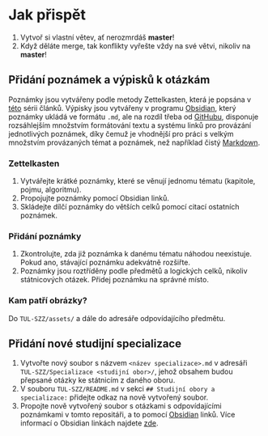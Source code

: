 # Jak přispět

1. Vytvoř si vlastní větev, ať nerozmrdáš **master**!
2. Když děláte merge, tak konflikty vyřešte vždy na své větvi, nikoliv na **master**!

## Přidání poznámek a výpisků k otázkám

Poznámky jsou vytvářeny podle metody Zettelkasten, která je popsána v [této](https://zettelkasten.de/posts/overview/) sérii článků. Výpisky jsou vytvářeny v programu [Obsidian](https://obsidian.md/), který poznámky ukládá ve formátu `.md`, ale na rozdíl třeba od [GitHubu](https://github.com), disponuje rozsáhlejším množstvím formátování textu a systému linků pro provázání jednotlivých poznámek, díky čemuž je vhodnější pro práci s velkým množstvím provázaných témat a poznámek, než například čistý [Markdown](https://en.wikipedia.org/wiki/Markdown).

### Zettelkasten

1. Vytvářejte krátké poznámky, které se věnují jednomu tématu (kapitole, pojmu, algoritmu).
2. Propojujte poznámky pomocí Obsidian linků.
3. Skládejte dílčí poznámky do větších celků pomocí citací ostatních poznámek.

### Přidání poznámky

1. Zkontrolujte, zda již poznámka k danému tématu náhodou neexistuje. Pokud ano, stávající poznámku adekvátně rozšiřte.
2. Poznámky jsou roztříděny podle předmětů a logických celků, nikoliv státnicových otázek. Přidej poznámku na správné místo.

### Kam patří obrázky?
Do `TUL-SZZ/assets/` a dále do adresáře odpovídajícího předmětu.

## Přidání nové studijní specializace

1. Vytvořte nový soubor s názvem `<název specializace>.md` v adresáři `TUL-SZZ/Specializace <studijní obor>/`, jehož obsahem budou přepsané otázky ke státnicím z daného oboru.
2. V souboru `TUL-SZZ/README.md` v sekci `## Studijní obory a specializace:` přidejte odkaz na nově vytvořený soubor.
3. Propojte nově vytvořený soubor s otázkami s odpovídajícími poznámkami v tomto repositáři, a to pomocí [Obsidian](https://obsidian.md/) linků. Více informací o Obsidian linkách najdete [zde](https://help.obsidian.md/Getting+started/Link+notes).
